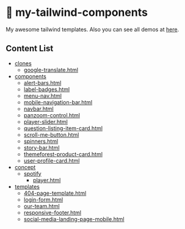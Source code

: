 # 🎉 my-tailwind-components

My awesome tailwind templates. Also you can see all demos at [here](https://egoistdeveloper.github.io/my-tailwind-components/).

## Content List

<!-- TABLE_START -->

- [clones](./src/clones)
	- [google-translate.html](./src/clones/google-translate.html)
- [components](./src/components)
	- [alert-bars.html](./src/components/alert-bars.html)
	- [label-badges.html](./src/components/label-badges.html)
	- [menu-nav.html](./src/components/menu-nav.html)
	- [mobile-navigation-bar.html](./src/components/mobile-navigation-bar.html)
	- [navbar.html](./src/components/navbar.html)
	- [panzoom-control.html](./src/components/panzoom-control.html)
	- [player-slider.html](./src/components/player-slider.html)
	- [question-listing-item-card.html](./src/components/question-listing-item-card.html)
	- [scroll-me-button.html](./src/components/scroll-me-button.html)
	- [spinners.html](./src/components/spinners.html)
	- [story-bar.html](./src/components/story-bar.html)
	- [themeforest-product-card.html](./src/components/themeforest-product-card.html)
	- [user-profile-card.html](./src/components/user-profile-card.html)
- [concept](./src/concept)
	- [spotify](./src/concept/spotify)
		- [player.html](./src/concept/spotify/player.html)
- [templates](./src/templates)
	- [404-page-template.html](./src/templates/404-page-template.html)
	- [login-form.html](./src/templates/login-form.html)
	- [our-team.html](./src/templates/our-team.html)
	- [responsive-footer.html](./src/templates/responsive-footer.html)
	- [social-media-landing-page-mobile.html](./src/templates/social-media-landing-page-mobile.html)
<!-- TABLE_END -->